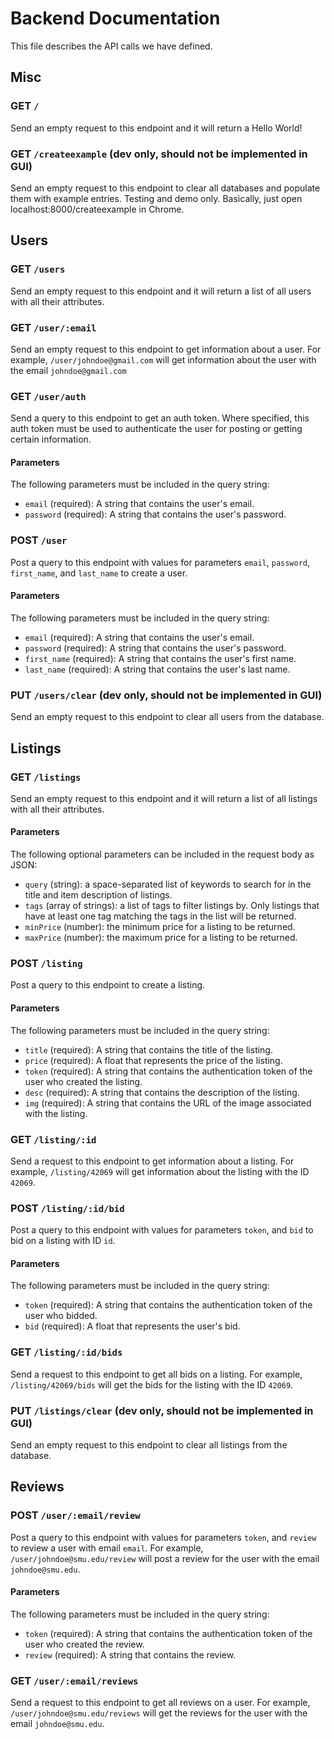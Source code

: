 # Backend Documentation

This file describes the API calls we have defined.

## Misc

### GET `/`

Send an empty request to this endpoint and it will return a Hello World!

### GET `/createexample` (dev only, should not be implemented in GUI)

Send an empty request to this endpoint to clear all databases and populate them with example entries. Testing and demo only. Basically, just open localhost:8000/createexample in Chrome.

## Users

### GET `/users`

Send an empty request to this endpoint and it will return a list of all users with all their attributes.

### GET `/user/:email`

Send an empty request to this endpoint to get information about a user. For example, `/user/johndoe@gmail.com` will get information about the user with the email `johndoe@gmail.com`

### GET `/user/auth`

Send a query to this endpoint to get an auth token. Where specified, this auth token must be used to authenticate the user for posting or getting certain information.

#### Parameters

The following parameters must be included in the query string:

- `email` (required): A string that contains the user's email.
- `password` (required): A string that contains the user's password.

### POST `/user`

Post a query to this endpoint with values for parameters `email`, `password`, `first_name`, and `last_name` to create a user.

#### Parameters

The following parameters must be included in the query string:

- `email` (required): A string that contains the user's email.
- `password` (required): A string that contains the user's password.
- `first_name` (required): A string that contains the user's first name.
- `last_name` (required): A string that contains the user's last name.

### PUT `/users/clear` (dev only, should not be implemented in GUI)

Send an empty request to this endpoint to clear all users from the database.

## Listings

### GET `/listings`

Send an empty request to this endpoint and it will return a list of all listings with all their attributes.

#### Parameters

The following optional parameters can be included in the request body as JSON:

- `query` (string): a space-separated list of keywords to search for in the title and item description of listings.
- `tags` (array of strings): a list of tags to filter listings by. Only listings that have at least one tag matching the tags in the list will be returned.
- `minPrice` (number): the minimum price for a listing to be returned.
- `maxPrice` (number): the maximum price for a listing to be returned.

### POST `/listing`

Post a query to this endpoint to create a listing.

#### Parameters

The following parameters must be included in the query string:

- `title` (required): A string that contains the title of the listing.
- `price` (required): A float that represents the price of the listing.
- `token` (required): A string that contains the authentication token of the user who created the listing.
- `desc` (required): A string that contains the description of the listing.
- `img` (required): A string that contains the URL of the image associated with the listing.

### GET `/listing/:id`

Send a request to this endpoint to get information about a listing. For example, `/listing/42069` will get information about the listing with the ID `42069`.

### POST `/listing/:id/bid`

Post a query to this endpoint with values for parameters `token`, and `bid` to bid on a listing with ID `id`.

#### Parameters

The following parameters must be included in the query string:

- `token` (required): A string that contains the authentication token of the user who bidded.
- `bid` (required): A float that represents the user's bid.

### GET `/listing/:id/bids`

Send a request to this endpoint to get all bids on a listing. For example, `/listing/42069/bids` will get the bids for the listing with the ID `42069`.

### PUT `/listings/clear` (dev only, should not be implemented in GUI)

Send an empty request to this endpoint to clear all listings from the database.

## Reviews

### POST `/user/:email/review`

Post a query to this endpoint with values for parameters `token`, and `review` to review a user with email `email`. For example, `/user/johndoe@smu.edu/review` will post a review for the user with the email `johndoe@smu.edu`.

#### Parameters

The following parameters must be included in the query string:

- `token` (required): A string that contains the authentication token of the user who created the review.
- `review` (required): A string that contains the review.

### GET `/user/:email/reviews`

Send a request to this endpoint to get all reviews on a user. For example, `/user/johndoe@smu.edu/reviews` will get the reviews for the user with the email `johndoe@smu.edu`.
